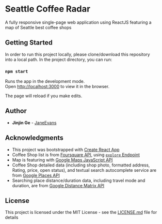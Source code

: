 # Seattle Coffee Radar

A fully responsive single-page web application using ReactJS featuring a map of Seattle best coffee shops

## Getting Started

In order to run this project locally, please clone/download this repository into a local path. In the project directory, you can run:

### `npm start`

Runs the app in the development mode.<br>
Open [http://localhost:3000](http://localhost:3000) to view it in the browser.

The page will reload if you make edits.<br>

## Author
* **Jinjin Ge** - [JaneEvans](https://janeevans.github.io/my-portfolio-website)

## Acknowledgments
* This project was bootstrapped with [Create React App](https://github.com/facebook/create-react-app)
* Coffee Shop list is from [Foursquare API](https://developer.foursquare.com/docs/api), using [`explore` Endpoint](https://developer.foursquare.com/docs/api/venues/explore)
* Map is featuring with [Google Maps JavaScript API](https://console.cloud.google.com/apis/library/maps-backend.googleapis.com?q=maps%20java&id=fd73ab50-9916-4cde-a0f6-dc8be0a0d425&project=udacity-maps-project-225723)
* Coffee Shop detailed data (including shop photo, formatted address, Rating, price, open status), and textual search autocomplete service are from [Google Places API](https://console.cloud.google.com/apis/library/places-backend.googleapis.com?q=places&id=ecefdd63-ee2b-4751-b6c3-8e9113791baf&project=udacity-maps-project-225723)
* Searching place distance/duration data, including travel mode and duration, are from [Google Distance Matrix API](https://console.cloud.google.com/apis/library/distance-matrix-backend.googleapis.com?q=dist&id=82aa0d98-49bb-4855-9da9-efde390a3834&project=udacity-maps-project-225723)

## License

This project is licensed under the MIT License - see the [LICENSE.md](LICENSE.md) file for details




